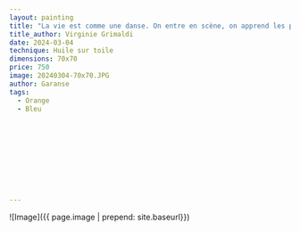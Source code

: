 ```yaml
---
layout: painting
title: "La vie est comme une danse. On entre en scène, on apprend les pas, on se laisse porter, on compte les temps, et on tire sa révérence."  
title_author: Virginie Grimaldi                                                          
date: 2024-03-04
technique: Huile sur toile 
dimensions: 70x70
price: 750
image: 20240304-70x70.JPG 
author: Garanse
tags:
  - Orange
  - Bleu
  
  
  
  
  
  
  
  
  
  
---
```

![Image]({{ page.image | prepend: site.baseurl}})

